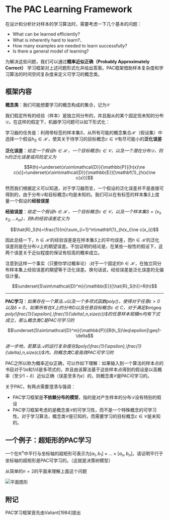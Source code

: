The PAC Learning Framework
===============================

在设计和分析针对样本的学习算法时，需要考虑一下几个基本的问题：
- What can be learned efficiently?
- What is inherently hard to learn?、
- How many examples are needed to learn successfully?
- Is there a general model of learning?

为解决这些问题，我们可以通过**概率近似正确（Probably Approximately Correct）** 学习框架对上述问题形式化并给出答案。PAC框架借助样本复杂度和学习算法的时间空间复杂度来定义可学习的概念类。

框架内容
-------------------------
**概念类**：我们可能想要学习的概念构成的集合，记为$\mathcal{C}$

我们假定所有的经验（样本）是独立同分布的，并且服从的某个固定但未知的分布$\mathcal{D}$。在这样的假定下，机器学习问题可以如下形式化：

学习器的任务是：利用带标签的样本集$S$，从所有可能的概念集合$\mathcal{H}$（假设集）中选择一个假设$h_S\in\mathcal{H}$，使其关于待学习的目标概念$c\in\mathcal{C}$有尽可能小的**泛化误差**

**泛化误差**：*给定一个假设$h\in\mathcal{H}$，一个目标概念$c\in\mathcal{C}$，以及一个潜在分布$\mathcal{D}$，则$h$的泛化误差或风险定义为*

$$R(h)=\underset{x\sim\mathcal{D}}{\mathbb{P}}[h(x)\ne c(x)]=\underset{x\sim\mathcal{D}}{\mathbb{E}}[\mathbf{1}_{h(x)\ne c(x)}]$$


然而我们根据定义可以知道，对于学习器而言，一个假设的泛化误差并不是直接可得到的，由于分布$\mathcal{D}$和目标概念$c$均是未知的。我们可以在有标签的样本集$S$上度量一个假设的**经验误差**

**经验误差**：*给定一个假设$h\in\mathcal{H}$，一个目标概念$c\in\mathcal{C}$，以及一个样本集$S=(x_1,x_2,...x_m)$，则$h$的经验误差定义为*

$$\hat{R}_S(h)=\frac{1}{m}\sum_{i=1}^m\mathbf{1}_{h(x_i)\ne c(x_i)}$$

因此总结一下，$h\in\mathcal{H}$的经验误差是在样本集$S$上的平均误差，而$h\in\mathcal{H}$的泛化误差则是在分布$\mathcal{D}$上的期望误差。不加证明的结论是，在某些一般性的假设下，这两个误差关于近似程度的保证有较高的概率成立。

注意到这样一个事实（只要你学过概率论）:对于一个固定的$h\in\mathcal{H}$，在独立同分布样本集上经验误差的期望等于泛化误差。换句话说，经验误差是泛化误差的无偏估计量。

$$\underset{S\sim\mathcal{D}^m}{\mathbb{E}}[\hat{R}_S(h)]=R(h)$$



**************************************

**PAC学习**：*如果存在一个算法$\mathcal{A}$以及一个多项式函数$poly()$，使得对于任意$\epsilon>0$以及$\delta>0$，如果所有在$X$上的分布$D$以及任意目标概念$c\in C$，对于满足$m\geq poly(\frac{1}{\epsilon},\frac{1}{\delta},n,size(c))$的任意样本规模$m$均有下式成立，那么概念类$C$是PAC可学习的*

$$\underset{S\sim\mathcal{D}^m}{\mathbb{P}}[R(h_S)\leq\epsilon]\geq1-\delta$$

*进一步地，若算法$\mathcal{A}$的运行复杂度在$poly(\frac{1}{\epsilon},\frac{1}{\delta},n,size(c))$内，则概念类$C$是高效PAC可学习的*


PAC之所以称为概率近似正确，可以作如下理解：如果输入到一个算法的样本点的书目对于$1/\epsilon$和$1/\delta$是多项式的，并且由该算法基于这些样本点得到的假设是以高概率（至少$1-\delta$）近似正确（误差至多为$\epsilon$）的，则概念类$\mathcal{C}$是PAC可学习的。

关于PAC，有两点需要澄清与强调：
- PAC学习框架是**不依赖分布的模型**，指的是对产生样本的分布$\mathcal{D}$没有特别的假设
- PAC学习框架考虑的是概念类$\mathcal{C}$的可学习性，而不是一个特殊概念的可学习性。对于学习算法，概念类$\mathcal{C}$是已知的，而需要学习的目标概念$c\in\mathcal{C}$是未知的。


一个例子：超矩形的PAC学习
-------------------------------------
一个在$\mathbb{R}^n$中平行与坐标轴的超矩形可表示为$[a_1,b_1]\times...\times[a_n,b_n]$。请证明平行于坐标轴的超矩形是PAC可学习的。（这就是决策树模型）

从简单的$n=2$的平面来理解上面这个问题

![平面图形](../source/_static/rectangle.png"图片title")










附记
-------------------------------
PAC学习框架首先由Valiant[1984]提出